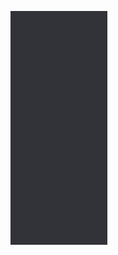 ![alt text](https://github.com/Jojox110/Info-notes/blob/main/noah-notes/Pasted%20image%2020231203144428.png)
